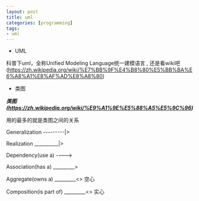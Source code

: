 ```yaml
---
layout: post
title: uml
categories: [programming]
tags:
- uml
---
```



- UML

科普下uml，全称Unified Modeling Language统一建模语言 , 还是看wiki吧 (https://zh.wikipedia.org/wiki/%E7%BB%9F%E4%B8%80%E5%BB%BA%E6%A8%A1%E8%AF%AD%E8%A8%80)

- 类图

***类图(https://zh.wikipedia.org/wiki/%E9%A1%9E%E5%88%A5%E5%9C%96)***

用的最多的就是类图之间的关系

Generalization   ---------|>

Realization  __________|>

Dependency(use a) ---->

Association(has a)  _________>

Aggregate(owns a)  _________<> 空心
                    
Composition(is part of)  _________<> 实心
